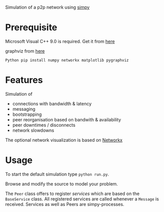 Simulation of a p2p network using [simpy](https://simpy.readthedocs.org/en/latest/)

Prerequisite
======================
Microsoft Visual C++ 9.0 is required. Get it from [here](http://aka.ms/vcpython27)

graphviz from [here](http://www.graphviz.org/Download..php)

``Python
pip install numpy networkx matplotlib pygraphviz
``

Features
======================
Simulation of 
- connections with bandwidth & latency
- messaging
- bootstrapping
- peer reorganisation based on bandwith & availability
- peer downtimes / disconnects
- network slowdowns

The optional network visualization is based on [Networkx](https://networkx.github.io/documentation/latest/)

Usage
======================
To start the default simulation type ```python run.py```.

Browse and modify the source to model your problem. 

The ```Peer``` class offers to register *services* which are based on the ```BaseService``` class. All registered services are called whenever a ```Message``` is received. Services as well as Peers are simpy-processes. 
